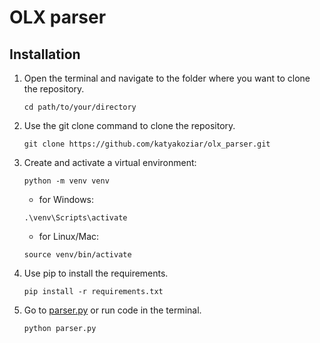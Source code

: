 # OLX parser

## Installation
1) Open the terminal and navigate to the folder where you want to clone the repository.
    ```
    cd path/to/your/directory
    ```

2) Use the git clone command to clone the repository.
   ```
   git clone https://github.com/katyakoziar/olx_parser.git
   ```
3) Create and activate a virtual environment:
   ```angular2html
   python -m venv venv
   ```
   - for Windows:
   ```angular2html
   .\venv\Scripts\activate
   ```
   - for Linux/Mac:
   ```angular2html
   source venv/bin/activate
   ```
   
4) Use pip to install the requirements.
   ```angular2html
   pip install -r requirements.txt
   ```
5) Go to [parser.py](parser.py) or run code in the terminal.
   ```angular2html
   python parser.py
   ```